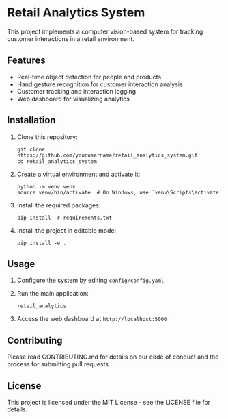 # Retail Analytics System

This project implements a computer vision-based system for tracking customer interactions in a retail environment.

## Features

- Real-time object detection for people and products
- Hand gesture recognition for customer interaction analysis
- Customer tracking and interaction logging
- Web dashboard for visualizing analytics

## Installation

1. Clone this repository:
   ```
   git clone https://github.com/yourusername/retail_analytics_system.git
   cd retail_analytics_system
   ```

2. Create a virtual environment and activate it:
   ```
   python -m venv venv
   source venv/bin/activate  # On Windows, use `venv\Scripts\activate`
   ```

3. Install the required packages:
   ```
   pip install -r requirements.txt
   ```

4. Install the project in editable mode:
   ```
   pip install -e .
   ```

## Usage

1. Configure the system by editing `config/config.yaml`

2. Run the main application:
   ```
   retail_analytics
   ```

3. Access the web dashboard at `http://localhost:5000`

## Contributing

Please read CONTRIBUTING.md for details on our code of conduct and the process for submitting pull requests.

## License

This project is licensed under the MIT License - see the LICENSE file for details.